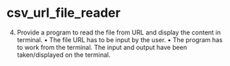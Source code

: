# csv_url_file_reader
4. Provide a program to read the file from URL and display the content
in terminal.
• The file URL has to be input by the user.
• The program has to work from the terminal. The input and output have been taken/displayed
on the terminal.
